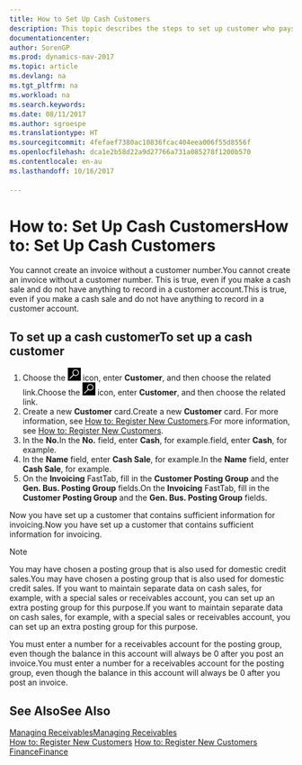 ```yaml
---
title: How to Set Up Cash Customers
description: This topic describes the steps to set up customer who pays in cash.
documentationcenter: 
author: SorenGP
ms.prod: dynamics-nav-2017
ms.topic: article
ms.devlang: na
ms.tgt_pltfrm: na
ms.workload: na
ms.search.keywords: 
ms.date: 08/11/2017
ms.author: sgroespe
ms.translationtype: HT
ms.sourcegitcommit: 4fefaef7380ac10836fcac404eea006f55d8556f
ms.openlocfilehash: dca1e2b58d22a9d27766a731a085278f1200b570
ms.contentlocale: en-au
ms.lasthandoff: 10/16/2017

---
```

# <a name="how-to-set-up-cash-customers"></a><span data-ttu-id="6b9fc-103">How to: Set Up Cash Customers</span><span class="sxs-lookup"><span data-stu-id="6b9fc-103">How to: Set Up Cash Customers</span></span>
<span data-ttu-id="6b9fc-104">You cannot create an invoice without a customer number.</span><span class="sxs-lookup"><span data-stu-id="6b9fc-104">You cannot create an invoice without a customer number.</span></span> <span data-ttu-id="6b9fc-105">This is true, even if you make a cash sale and do not have anything to record in a customer account.</span><span class="sxs-lookup"><span data-stu-id="6b9fc-105">This is true, even if you make a cash sale and do not have anything to record in a customer account.</span></span>  

## <a name="to-set-up-a-cash-customer"></a><span data-ttu-id="6b9fc-106">To set up a cash customer</span><span class="sxs-lookup"><span data-stu-id="6b9fc-106">To set up a cash customer</span></span>  
1.  <span data-ttu-id="6b9fc-107">Choose the ![Search for Page or Report](media/ui-search/search_small.png "Search for Page or Report icon") icon, enter **Customer**, and then choose the related link.</span><span class="sxs-lookup"><span data-stu-id="6b9fc-107">Choose the ![Search for Page or Report](media/ui-search/search_small.png "Search for Page or Report icon") icon, enter **Customer**, and then choose the related link.</span></span>  
2.  <span data-ttu-id="6b9fc-108">Create a new **Customer** card.</span><span class="sxs-lookup"><span data-stu-id="6b9fc-108">Create a new **Customer** card.</span></span> <span data-ttu-id="6b9fc-109">For more information, see [How to: Register New Customers](sales-how-register-new-customers.md).</span><span class="sxs-lookup"><span data-stu-id="6b9fc-109">For more information, see [How to: Register New Customers](sales-how-register-new-customers.md).</span></span>
3.  <span data-ttu-id="6b9fc-110">In the **No.**</span><span class="sxs-lookup"><span data-stu-id="6b9fc-110">In the **No.**</span></span> <span data-ttu-id="6b9fc-111">field, enter **Cash**, for example.</span><span class="sxs-lookup"><span data-stu-id="6b9fc-111">field, enter **Cash**, for example.</span></span>  
4.  <span data-ttu-id="6b9fc-112">In the **Name** field, enter **Cash Sale**, for example.</span><span class="sxs-lookup"><span data-stu-id="6b9fc-112">In the **Name** field, enter **Cash Sale**, for example.</span></span>  
5.  <span data-ttu-id="6b9fc-113">On the **Invoicing** FastTab, fill in the **Customer Posting Group** and the **Gen. Bus. Posting Group** fields.</span><span class="sxs-lookup"><span data-stu-id="6b9fc-113">On the **Invoicing** FastTab, fill in the **Customer Posting Group** and the **Gen. Bus. Posting Group** fields.</span></span>  

 <span data-ttu-id="6b9fc-114">Now you have set up a customer that contains sufficient information for invoicing.</span><span class="sxs-lookup"><span data-stu-id="6b9fc-114">Now you have set up a customer that contains sufficient information for invoicing.</span></span>  

> [!NOTE]  
>  <span data-ttu-id="6b9fc-115">You may have chosen a posting group that is also used for domestic credit sales.</span><span class="sxs-lookup"><span data-stu-id="6b9fc-115">You may have chosen a posting group that is also used for domestic credit sales.</span></span> <span data-ttu-id="6b9fc-116">If you want to maintain separate data on cash sales, for example, with a special sales or receivables account, you can set up an extra posting group for this purpose.</span><span class="sxs-lookup"><span data-stu-id="6b9fc-116">If you want to maintain separate data on cash sales, for example, with a special sales or receivables account, you can set up an extra posting group for this purpose.</span></span>  
>   
>  <span data-ttu-id="6b9fc-117">You must enter a number for a receivables account for the posting group, even though the balance in this account will always be 0 after you post an invoice.</span><span class="sxs-lookup"><span data-stu-id="6b9fc-117">You must enter a number for a receivables account for the posting group, even though the balance in this account will always be 0 after you post an invoice.</span></span>  

## <a name="see-also"></a><span data-ttu-id="6b9fc-118">See Also</span><span class="sxs-lookup"><span data-stu-id="6b9fc-118">See Also</span></span>
[<span data-ttu-id="6b9fc-119">Managing Receivables</span><span class="sxs-lookup"><span data-stu-id="6b9fc-119">Managing Receivables</span></span>](receivables-manage-receivables.md)  
<span data-ttu-id="6b9fc-120">[How to: Register New Customers](sales-how-register-new-customers.md)  </span><span class="sxs-lookup"><span data-stu-id="6b9fc-120">[How to: Register New Customers](sales-how-register-new-customers.md)  </span></span>  
[<span data-ttu-id="6b9fc-121">Finance</span><span class="sxs-lookup"><span data-stu-id="6b9fc-121">Finance</span></span>](finance.md)  


